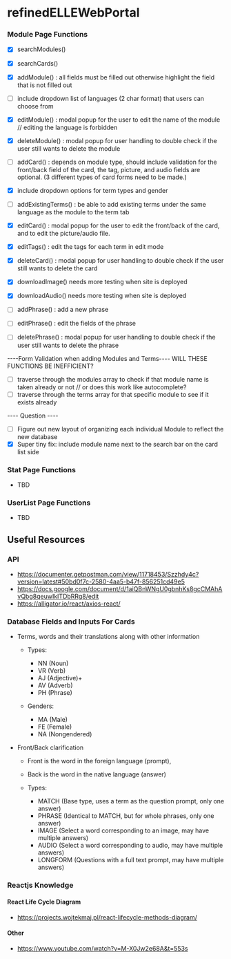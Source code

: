 # refinedELLEWebPortal

### Module Page Functions 
- [x] searchModules()
- [x] searchCards()
- [x] addModule() : all fields must be filled out otherwise highlight the field that is not filled out 
- [ ] include dropdown list of languages (2 char format) that users can choose from 
- [x] editModule() : modal popup for the user to edit the name of the module // editing the language is forbidden 
- [x] deleteModule() : modal popup for user handling to double check if the user still wants to delete the module 
- [ ] addCard() : depends on module type, should include validation for the front/back field of the card, the tag, picture, and audio fields are optional. (3 different types of card forms need to be made.)
- [x] include dropdown options for term types and gender 
- [ ] addExistingTerms() : be able to add existing terms under the same language as the module to the term tab
- [x] editCard() : modal popup for the user to edit the front/back of the card, and to edit the picture/audio file. 
- [x] editTags() : edit the tags for each term in edit mode  
- [x] deleteCard() : modal popup for user handling to double check if the user still wants to delete the card 
- [x] downloadImage() needs more testing when site is deployed
- [x] downloadAudio() needs more testing when site is deployed

- [ ] addPhrase() : add a new phrase 
- [ ] editPhrase() : edit the fields of the phrase 
- [ ] deletePhrase() : modal popup for user handling to double check if the user still wants to delete the phrase

----Form Validation when adding Modules and Terms---- 
WILL THESE FUNCTIONS BE INEFFICIENT? 
- [ ] traverse through the modules array to check if that module name is taken already or not // or does this work like autocomplete? 
- [ ] traverse through the terms array for that specific module to see if it exists already

---- Question ----


- [ ] Figure out new layout of organizing each individual Module to reflect the new database 
- [x] Super tiny fix: include module name next to the search bar on the card list side 

### Stat Page Functions
- TBD 

### UserList Page Functions
- TBD 

## Useful Resources 
### API 
- https://documenter.getpostman.com/view/11718453/Szzhdy4c?version=latest#50bd0f7c-2580-4aa5-b47f-856251cd49e5
- https://docs.google.com/document/d/1aiQBnWNgU0gbnhKs8gcCMAhAvQbg8qeuwIkITDbRRg8/edit
- https://alligator.io/react/axios-react/

### Database Fields and Inputs For Cards 
- Terms, words and their translations along with other information
  - Types:
    - NN  (Noun)
    - VR  (Verb)
    - AJ  (Adjective)+
    - AV  (Adverb)
    - PH  (Phrase)

  - Genders:
    - MA (Male)
    - FE (Female)
    - NA (Nongendered)

- Front/Back clarification
  - Front is the word in the foreign language (prompt),
  - Back is the word in the native language (answer)

  - Types:
    - MATCH       (Base type, uses a term as the question prompt, only one answer)
    - PHRASE      (Identical to MATCH, but for whole phrases, only one answer)
    - IMAGE       (Select a word corresponding to an image, may have multiple answers)
    - AUDIO       (Select a word corresponding to audio, may have multiple answers)
    - LONGFORM    (Questions with a full text prompt, may have multiple answers)

### Reactjs Knowledge 
#### React Life Cycle Diagram 
- https://projects.wojtekmaj.pl/react-lifecycle-methods-diagram/
#### Other
- https://www.youtube.com/watch?v=M-X0Jw2e68A&t=553s
